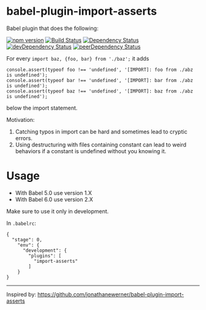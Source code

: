 # babel-plugin-import-asserts
Babel plugin that does the following:

[![npm version][npm.img]][npm.url]
[![Build Status](https://travis-ci.org/dozoisch/babel-plugin-import-asserts.svg)](https://travis-ci.org/dozoisch/babel-plugin-import-asserts)
[![Dependency Status](https://david-dm.org/dozoisch/babel-plugin-import-asserts.svg)](https://david-dm.org/dozoisch/babel-plugin-import-asserts)
[![devDependency Status](https://david-dm.org/dozoisch/babel-plugin-import-asserts/dev-status.svg)](https://david-dm.org/dozoisch/babel-plugin-import-asserts#info=devDependencies)
[![peerDependency Status](https://david-dm.org/dozoisch/babel-plugin-import-asserts/peer-status.svg)](https://david-dm.org/dozoisch/babel-plugin-import-asserts#info=peerDependencies)

For every `import baz, {foo, bar} from './baz';` it adds 
```
console.assert(typeof foo !== 'undefined', '[IMPORT]: foo from ./abz is undefined'); 
console.assert(typeof bar !== 'undefined', '[IMPORT]: bar from ./abz is undefined');
console.assert(typeof baz !== 'undefined', '[IMPORT]: baz from ./abz is undefined');
```
below the import statement.

Motivation: 

1. Catching typos in import can be hard and sometimes lead to cryptic errors.
2. Using destructuring with files containing constant can lead to weird behaviors if a constant is undefined without you knowing it.

# Usage

- With Babel 5.0 use version 1.X
- With Babel 6.0 use version 2.X

Make sure to use it only in development.

In `.babelrc`:
```
{
  "stage": 0,
    "env": {
      "development": {
        "plugins": [
          "import-asserts"
        ]
    }
}
```

---

Inspired by: https://github.com/jonathanewerner/babel-plugin-import-asserts


[npm.img]: https://badge.fury.io/js/babel-plugin-import-asserts.svg
[npm.url]: http://badge.fury.io/js/babel-plugin-import-asserts
